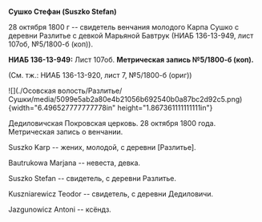 **Сушко Стефан (Suszko Stefan)**

28 октября 1800 г -- свидетель венчания молодого Карпа Сушко с деревни
Разлитье с девкой Марьяной Бавтрук (НИАБ 136-13-949, лист 107об,
№5/1800-б (коп)).

**НИАБ 136-13-949:** Лист 107об. **Метрическая запись №5/1800-б (коп).**

(См. тж.: НИАБ 136-13-920, лист 7, №5/1800-б (ориг))

![](./Осовская волость/Разлитье/Сушки/media/5099e5ab2a80e4b21056b692540b0a87bc2d92c5.png){width="6.496527777777778in"
height="1.867361111111111in"}

Дедиловичская Покровская церковь. 28 октября 1800 года. Метрическая
запись о венчании.

Suszko Karp -- жених, молодой, с деревни \[Разлитье\].

Bautrukowa Marjana -- невеста, девка.

Suszko Stefan -- свидетель, с деревни Разлитье.

Kuszniarewicz Teodor -- свидетель, с деревни Дедиловичи.

Jazgunowicz Antoni -- ксёндз.
